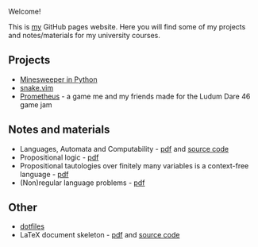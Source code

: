 Welcome!

This is [my](https://github.com/toduko) GitHub pages website.
Here you will find some of my projects and notes/materials for my university courses.

## Projects

- [Minesweeper in Python](https://github.com/toduko/minesweeper)
- [snake.vim](https://github.com/toduko/snake.vim)
- [Prometheus](https://github.com/Shapkofil/prometheus) - a game me and my friends made for the Ludum Dare 46 game jam

## Notes and materials

- Languages, Automata and Computability - [pdf](notes/languages-automata-and-computability.pdf) and [source code](https://github.com/toduko/languages-automata-and-computability)
- Propositional logic - [pdf](notes/propositional-logic.pdf)
- Propositional tautologies over finitely many variables is a context-free language - [pdf](notes/propositional-tautologies-over-finitely-many-variables.pdf)
- (Non)regular language problems - [pdf](notes/regular-languages-problems.pdf)

## Other

- [dotfiles](https://github.com/toduko/dotfiles)
- LaTeX document skeleton - [pdf](notes/latex-skeleton.pdf) and [source code](https://github.com/toduko/latex-skeleton)
